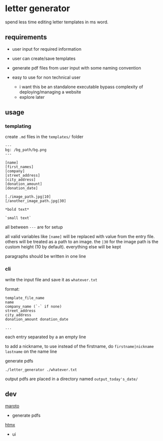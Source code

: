 # letter generator

spend less time editing letter templates in ms word.

## requirements

- user input for required information
- user can create/save templates
- generate pdf files from user input with some naming convention

- easy to use for non technical user
    - i want this be an standalone executable bypass complexity of
      deploying/managing a website
    - explore later

## usage

### templating
create `.md` files in the `templates/` folder
```
---
bg: /bg_path/bg.png
---

[name]
[first_names]
[company]
[street_address]
[city_address]
[donation_amount]
[donation_date]

[./image_path.jpg|10]
[/another_image_path.jpg|30]

*bold text*

`small text`
```
all between `---` are for setup

all valid variables like `[name]` will be replaced with value from the entry
file. others will be treated as a path to an image. the `|30` for the image path
is the custom height (10 by default). everything else will be kept

paragraphs should be written in one line

### cli
write the input file and save it as `whatever.txt`

format:
```
template_file_name
name
company_name (`-` if none)
street_address
city_address
donation_amount donation_date

...
```
each entry separated by a an empty line

to add a nickname, to use instead of the firstname, do `firstname|nickname
lastname` on the name line

generate pdfs
```
./letter_generator ./whatever.txt
```

output pdfs are placed in a directory named `output_today's_date/`

## dev

[maroto](https://github.com/johnfercher/maroto)
- generate pdfs

[htmx](https://htmx.org/)
- ui

